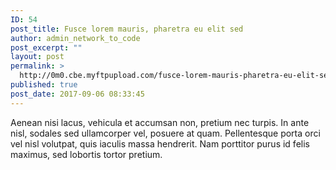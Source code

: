 ```yaml
---
ID: 54
post_title: Fusce lorem mauris, pharetra eu elit sed
author: admin_network_to_code
post_excerpt: ""
layout: post
permalink: >
  http://0m0.cbe.myftpupload.com/fusce-lorem-mauris-pharetra-eu-elit-sed/
published: true
post_date: 2017-09-06 08:33:45
---
```

Aenean nisi lacus, vehicula et accumsan non, pretium nec turpis. In ante nisl, sodales sed ullamcorper vel, posuere at quam. Pellentesque porta orci vel nisl volutpat, quis iaculis massa hendrerit. Nam porttitor purus id felis maximus, sed lobortis tortor pretium.<!--more-->